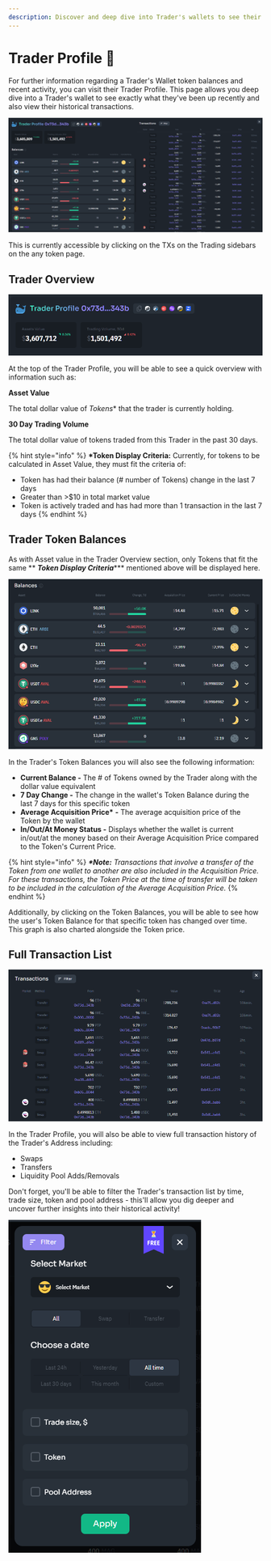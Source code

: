 ```yaml
---
description: Discover and deep dive into Trader's wallets to see their activity
---
```


# Trader Profile 🐋

For further information regarding a Trader's Wallet token balances and recent activity, you can visit their Trader Profile. This page allows you deep dive into a Trader's wallet to see exactly what they've been up recently and also view their historical transactions.

![Trader Profile Page of a Whale's Wallet](<../../.gitbook/assets/image (27).png>)

This is currently accessible by clicking on the TXs on the Trading sidebars on the any token page.&#x20;

## Trader Overview&#x20;

![Trader Overview with Asset Value & Trading Volume](<../../.gitbook/assets/image (32).png>)

At the top of the Trader Profile, you will be able to see a quick overview with information such as:

**Asset Value**

The total dollar value of _Tokens_\* that the trader is currently holding.&#x20;

**30 Day Trading Volume**

The total dollar value of tokens traded from this Trader in the past 30 days.

{% hint style="info" %}
**\*Token Display Criteria:** Currently, for tokens to be calculated in Asset Value, they must fit the criteria of:

* Token has had their balance (# number of Tokens) change in the last 7 days&#x20;
* Greater than >$10 in total market value
* Token is actively traded and has had more than 1 transaction in the last 7 days
{% endhint %}

## Trader Token Balances

As with Asset value in the Trader Overview section, only Tokens that fit the same ** **_**Token Display Criteria**_**\*** mentioned above will be displayed here.

![Trader Token Balances that fit Token Display Criteria\*](<../../.gitbook/assets/image (30).png>)

In the Trader's Token Balances you will also see the following information:

* **Current Balance -** The # of Tokens owned by the Trader along with the dollar value equivalent
* **7 Day Change -** The change in the wallet's Token Balance during the last 7 days for this specific token
* **Average Acquisition Price\*** **-** The average acquisition price of the Token by the wallet
* **In/Out/At Money Status -** Displays whether the wallet is current in/out/at the money based on their Average Acquisition Price compared to the Token's Current Price.

{% hint style="info" %}
_**\*Note:** Transactions that involve a transfer of the Token from one wallet to another are also included in the Acquisition Price. For these transactions, the Token Price at the time of transfer will be taken to be included in the calculation of the Average Acquisition Price._
{% endhint %}

Additionally, by clicking on the Token Balances, you will be able to see how the user's Token Balance for that specific token has changed over time. This graph is also charted alongside the Token price.

## **Full Transaction List**

![Full Transaction list of Trader](<../../.gitbook/assets/image (38).png>)

In the Trader Profile, you will also be able to view full transaction history of the Trader's Address including:

* Swaps
* Transfers
* Liquidity Pool Adds/Removals

Don't forget, you'll be able to filter the Trader's transaction list by time, trade size, token and pool address - this'll allow you dig deeper and uncover further insights into their historical activity!

![Filters available for Trader's Transaction List](<../../.gitbook/assets/image (28).png>)
